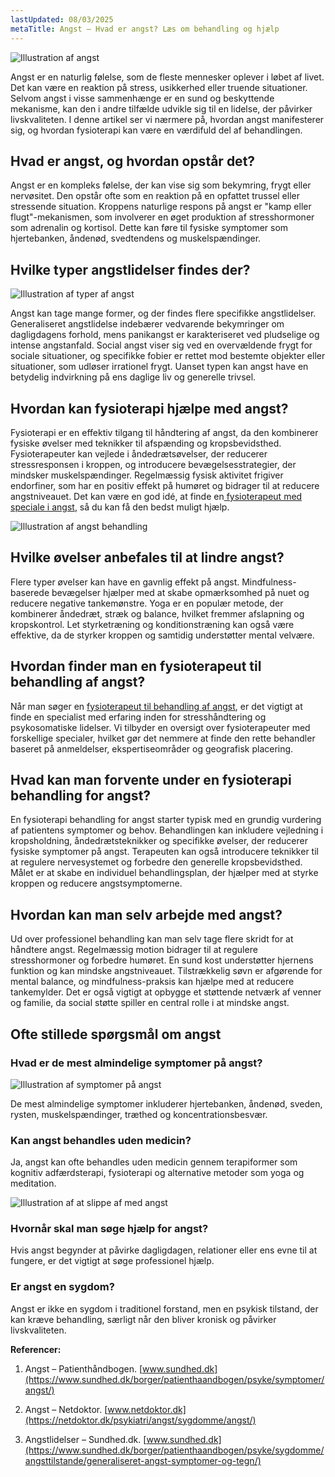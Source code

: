 ```yaml
---
lastUpdated: 08/03/2025
metaTitle: Angst – Hvad er angst? Læs om behandling og hjælp
---
```



![Illustration af angst](/images/articles/angst-intro.webp)


Angst er en naturlig følelse, som de fleste mennesker oplever i løbet af livet. Det kan være en reaktion på stress, usikkerhed eller truende situationer. Selvom angst i visse sammenhænge er en sund og beskyttende mekanisme, kan den i andre tilfælde udvikle sig til en lidelse, der påvirker livskvaliteten. I denne artikel ser vi nærmere på, hvordan angst manifesterer sig, og hvordan fysioterapi kan være en værdifuld del af behandlingen.


## Hvad er angst, og hvordan opstår det?

Angst er en kompleks følelse, der kan vise sig som bekymring, frygt eller nervøsitet. Den opstår ofte som en reaktion på en opfattet trussel eller stressende situation. Kroppens naturlige respons på angst er "kamp eller flugt"-mekanismen, som involverer en øget produktion af stresshormoner som adrenalin og kortisol. Dette kan føre til fysiske symptomer som hjertebanken, åndenød, svedtendens og muskelspændinger.


## Hvilke typer angstlidelser findes der?





![Illustration af typer af angst](/images/articles/angst-typer.png)

Angst kan tage mange former, og der findes flere specifikke angstlidelser. Generaliseret angstlidelse indebærer vedvarende bekymringer om dagligdagens forhold, mens panikangst er karakteriseret ved pludselige og intense angstanfald. Social angst viser sig ved en overvældende frygt for sociale situationer, og specifikke fobier er rettet mod bestemte objekter eller situationer, som udløser irrationel frygt. Uanset typen kan angst have en betydelig indvirkning på ens daglige liv og generelle trivsel.


## Hvordan kan fysioterapi hjælpe med angst?

Fysioterapi er en effektiv tilgang til håndtering af angst, da den kombinerer fysiske øvelser med teknikker til afspænding og kropsbevidsthed. Fysioterapeuter kan vejlede i åndedrætsøvelser, der reducerer stressresponsen i kroppen, og introducere bevægelsesstrategier, der mindsker muskelspændinger. Regelmæssig fysisk aktivitet frigiver endorfiner, som har en positiv effekt på humøret og bidrager til at reducere angstniveauet. Det kan være en god idé, at finde en[ fysioterapeut med speciale i angst](https://www.fysfinder.dk/find/fysioterapeut/danmark/angst), så du kan få den bedst muligt hjælp.



![Illustration af angst behandling](/images/articles/angst-fysioterapi.webp)



## Hvilke øvelser anbefales til at lindre angst?

Flere typer øvelser kan have en gavnlig effekt på angst. Mindfulness-baserede bevægelser hjælper med at skabe opmærksomhed på nuet og reducere negative tankemønstre. Yoga er en populær metode, der kombinerer åndedræt, stræk og balance, hvilket fremmer afslapning og kropskontrol. Let styrketræning og konditionstræning kan også være effektive, da de styrker kroppen og samtidig understøtter mental velvære.


## Hvordan finder man en fysioterapeut til behandling af angst?

Når man søger en [fysioterapeut til behandling af angst](https://www.fysfinder.dk/find/fysioterapeut/danmark/angst), er det vigtigt at finde en specialist med erfaring inden for stresshåndtering og psykosomatiske lidelser. Vi tilbyder en oversigt over fysioterapeuter med forskellige specialer, hvilket gør det nemmere at finde den rette behandler baseret på anmeldelser, ekspertiseområder og geografisk placering.


## Hvad kan man forvente under en fysioterapi behandling for angst?

En fysioterapi behandling for angst starter typisk med en grundig vurdering af patientens symptomer og behov. Behandlingen kan inkludere vejledning i kropsholdning, åndedrætsteknikker og specifikke øvelser, der reducerer fysiske symptomer på angst. Terapeuten kan også introducere teknikker til at regulere nervesystemet og forbedre den generelle kropsbevidsthed. Målet er at skabe en individuel behandlingsplan, der hjælper med at styrke kroppen og reducere angstsymptomerne.


## Hvordan kan man selv arbejde med angst?

Ud over professionel behandling kan man selv tage flere skridt for at håndtere angst. Regelmæssig motion bidrager til at regulere stresshormoner og forbedre humøret. En sund kost understøtter hjernens funktion og kan mindske angstniveauet. Tilstrækkelig søvn er afgørende for mental balance, og mindfulness-praksis kan hjælpe med at reducere tankemylder. Det er også vigtigt at opbygge et støttende netværk af venner og familie, da social støtte spiller en central rolle i at mindske angst.


## Ofte stillede spørgsmål om angst


### Hvad er de mest almindelige symptomer på angst?




![Illustration af symptomer på angst](/images/articles/angst-symptomer.png)


De mest almindelige symptomer inkluderer hjertebanken, åndenød, sveden, rysten, muskelspændinger, træthed og koncentrationsbesvær.


### Kan angst behandles uden medicin?

Ja, angst kan ofte behandles uden medicin gennem terapiformer som kognitiv adfærdsterapi, fysioterapi og alternative metoder som yoga og meditation.





![Illustration af at slippe af med angst](/images/articles/angst-fri.webp)



### Hvornår skal man søge hjælp for angst?

Hvis angst begynder at påvirke dagligdagen, relationer eller ens evne til at fungere, er det vigtigt at søge professionel hjælp.


### Er angst en sygdom?

Angst er ikke en sygdom i traditionel forstand, men en psykisk tilstand, der kan kræve behandling, særligt når den bliver kronisk og påvirker livskvaliteten.

**Referencer:**

1. Angst – Patienthåndbogen. [www.sundhed.dk](https://www.sundhed.dk/borger/patienthaandbogen/psyke/symptomer/angst/)

2. Angst – Netdoktor. [www.netdoktor.dk](https://netdoktor.dk/psykiatri/angst/sygdomme/angst/)

3. Angstlidelser – Sundhed.dk. [www.sundhed.dk](https://www.sundhed.dk/borger/patienthaandbogen/psyke/sygdomme/angsttilstande/generaliseret-angst-symptomer-og-tegn/)

